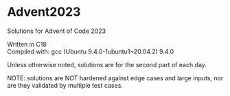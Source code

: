 # Advent2023
Solutions for Advent of Code 2023

Written in C18\
Compiled with: gcc (Ubuntu 9.4.0-1ubuntu1~20.04.2) 9.4.0

Unless otherwise noted, solutions are for the second part of each day.

NOTE: solutions are NOT hardened against edge cases and large inputs, nor are they validated by multiple test cases.

